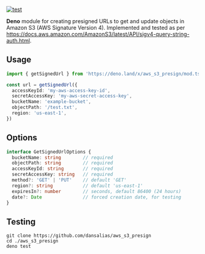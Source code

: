 [![test](https://github.com/dansalias/aws_s3_presign/actions/workflows/test.yml/badge.svg)](https://github.com/dansalias/aws_s3_presign/actions/workflows/test.yml)

__Deno__ module for creating presigned URLs to get and update objects in Amazon
S3 (AWS Signature Version 4). Implemented and tested as per
https://docs.aws.amazon.com/AmazonS3/latest/API/sigv4-query-string-auth.html.

## Usage
```ts
import { getSignedUrl } from 'https://deno.land/x/aws_s3_presign/mod.ts'

const url = getSignedUrl({
  accessKeyId: 'my-aws-access-key-id',
  secretAccessKey: 'my-aws-secret-access-key',
  bucketName: 'example-bucket',
  objectPath: '/test.txt',
  region: 'us-east-1',
})
```

## Options
```ts
interface GetSignedUrlOptions {
  bucketName: string        // required
  objectPath: string        // required
  accessKeyId: string       // required
  secretAccessKey: string   // required
  method?: 'GET' | 'PUT'    // default 'GET'
  region?: string           // default 'us-east-1'
  expiresIn?: number        // seconds, default 86400 (24 hours)
  date?: Date               // forced creation date, for testing
}
```

## Testing
```
git clone https://github.com/dansalias/aws_s3_presign
cd ./aws_s3_presign
deno test
```
